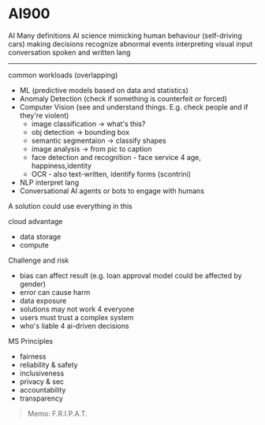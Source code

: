 # AI900

AI
Many definitions
AI science mimicking human behaviour (self-driving cars)
making decisions
recognize abnormal events
interpreting visual input
conversation
spoken and written lang

---

common workloads (overlapping)

* ML (predictive models based on data and statistics)
* Anomaly Detection (check if something is counterfeit or forced)
* Computer Vision (see and understand things. E.g. check people and if they're violent)
   * image classification -> what's this?
   * obj detection -> bounding box
   * semantic segmentaion -> classify shapes
   * image analysis -> from pic to caption
   * face detection and recognition - face service 4 age, happiness,identity
   * OCR - also text-written, identify forms (scontrini)
* NLP interpret lang
* Conversational AI agents or bots to engage with humans

A solution could use everything in this

cloud advantage

* data storage
* compute

Challenge and risk

* bias can affect result (e.g. loan approval model could be affected by gender)
* error can cause harm
* data exposure
* solutions may not work 4 everyone
* users must trust a complex system
* who's liable 4 ai-driven decisions

MS Principles

* fairness
* reliability & safety
* inclusiveness
* privacy & sec
* accountability
* transparency

> Memo: F.R.I.P.A.T.
